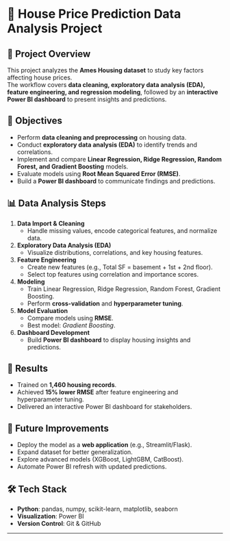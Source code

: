 # 🏡 House Price Prediction Data Analysis Project

## 📌 Project Overview
This project analyzes the **Ames Housing dataset** to study key factors affecting house prices.  
The workflow covers **data cleaning, exploratory data analysis (EDA), feature engineering, and regression modeling**, followed by an **interactive Power BI dashboard** to present insights and predictions.

## 🔑 Objectives
- Perform **data cleaning and preprocessing** on housing data.  
- Conduct **exploratory data analysis (EDA)** to identify trends and correlations.  
- Implement and compare **Linear Regression, Ridge Regression, Random Forest, and Gradient Boosting** models.  
- Evaluate models using **Root Mean Squared Error (RMSE)**.  
- Build a **Power BI dashboard** to communicate findings and predictions.  

## 📊 Data Analysis Steps
1. **Data Import & Cleaning**  
   - Handle missing values, encode categorical features, and normalize data.  
2. **Exploratory Data Analysis (EDA)**  
   - Visualize distributions, correlations, and key housing features.  
3. **Feature Engineering**  
   - Create new features (e.g., Total SF = basement + 1st + 2nd floor).  
   - Select top features using correlation and importance scores.  
4. **Modeling**  
   - Train Linear Regression, Ridge Regression, Random Forest, Gradient Boosting.  
   - Perform **cross-validation** and **hyperparameter tuning**.  
5. **Model Evaluation**  
   - Compare models using **RMSE**.  
   - Best model: *Gradient Boosting*.  
6. **Dashboard Development**  
   - Build **Power BI dashboard** to display housing insights and predictions.  

## 🚀 Results
- Trained on **1,460 housing records**.  
- Achieved **15% lower RMSE** after feature engineering and hyperparameter tuning.  
- Delivered an interactive Power BI dashboard for stakeholders.  

## 🔧 Future Improvements
- Deploy the model as a **web application** (e.g., Streamlit/Flask).  
- Expand dataset for better generalization.  
- Explore advanced models (XGBoost, LightGBM, CatBoost).  
- Automate Power BI refresh with updated predictions.  

## 🛠️ Tech Stack
- **Python**: pandas, numpy, scikit-learn, matplotlib, seaborn  
- **Visualization**: Power BI  
- **Version Control**: Git & GitHub  

---
